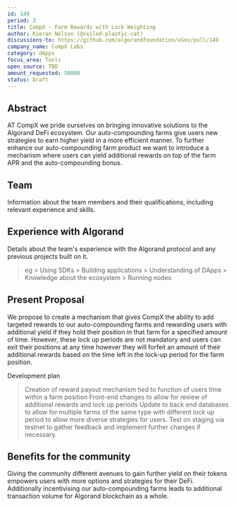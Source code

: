 ```yaml
---
id: 149
period: 3
title: CompX - Farm Rewards with Lock Weighting
author: Kieran Nelson (@xxiled-plastic-cat)
discussions-to: https://github.com/algorandfoundation/xGov/pull/149
company_name: CompX Labs
category: dApps
focus_area: Tools
open_source: TBD
amount_requested: 50000
status: Draft
---
```


## Abstract

AT CompX we pride ourselves on bringing innovative solutions to the Algorand DeFi ecosystem. Our auto-compounding farms give users new strategies to earn higher yield in a more efficient manner. To further enhance our auto-compounding farm product we want to introduce a mechanism where users can yield additional rewards on top of the farm APR and the auto-compounding bonus.



## Team

Information about the team members and their qualifications, including relevant experience and skills.

## Experience with Algorand

Details about the team's experience with the Algorand protocol and any previous projects built on it.
> eg
    > Using SDKs 
    > Building applications
    > Understanding of DApps
    > Knowledge about the ecosystem
    > Running nodes

## Present Proposal

We propose to create a mechanism that gives CompX the ability to add targeted rewards to our auto-compounding farms and rewarding users with additional yield if they hold their position in that farm for a specified amount of time. However, these lock up periods are not mandatory and users can exit their positions at any time however they will forfeit an amount of their additional rewards based on the time left in the lock-up period for the farm position.

Development plan
> Creation of reward payout mechanism tied to function of users time within a farm position
> Front-end changes to allow for review of additional rewards and lock up periods
> Update to back end databases to allow for multiple farms of the same type with different lock up period to allow more diverse strategies for users.
> Test on staging via testnet to gather feedback and implement further changes if necessary.


## Benefits for the community

Giving the community different avenues to gain further yield on their tokens empowers users with more options and strategies for their DeFi. Additionally incentivising our auto-compounding farms leads to additional transaction volume for Algorand blockchain as a whole.
